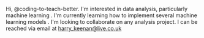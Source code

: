 Hi, @coding-to-teach-better.
I'm interested in data analysis, particularly machine learning .
I'm currently learning how to implement several machine learning models .
I'm looking to collaborate on any analysis project.
I can be reached via email at harry_keenan@live.co.uk
